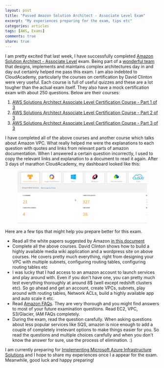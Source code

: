 ```yaml
---
layout: post
title: "Passed Amazon Solution Architect - Associate Level Exam"
excerpt: "My experiences preparing for the exam, tips etc"
categories: articles
tags: [AWS, Exams]
comments: true
share: true
---
```



I am pretty excited that last week, I have successfully completed [Amazon Solution Architect - Associate Level](http://aws.amazon.com/certification/certified-solutions-architect-associate/) exam. Being part of a [wonderful team](http://www.minjar.com/) that designs, implements and maintains complex architectures day in and day out certainly helped me pass this exam. I am also indebted to CloudAcademy, particularly the courses on certification by David Clinton were very useful. Each course is full of useful quizzes and these are a lot tougher than the actual exam itself. They also have a mock certification exam with about 250 questions. Below are their courses:

1. [AWS Solutions Architect Associate Level Certification Course -  Part 1 of 3](https://cloudacademy.com/amazon-web-services/courses/aws-solutions-architect-associate-level-certification-course-part-1-of-3/)
2. [AWS Solutions Architect Associate Level Certification Course -  Part 2 of 3](https://cloudacademy.com/amazon-web-services/courses/aws-solutions-architect-associate-level-certification-course-part-2-of-3/) 
3. [AWS Solutions Architect Associate Level Certification Course -  Part 3 of 3](https://cloudacademy.com/amazon-web-services/courses/aws-solutions-architect-associate-level-certification-course:-part-3-of-3/)

I have completed all of the above courses and another course which talks about Amazon VPC. What really helped me were the explanations to each question with quotes and links from relevant parts of amazon documentation. When I answered a certain question incorrectly, I used to copy the relevant links and explanation to a document to read it again. After 3 days of marathon CloudAcademy, my dashboard looked like this:


<figure>
	<img src="/images/cloudcademy.png" alt="image">
</figure>


Here are a few tips that might help you prepare better for this exam. 

* Read all the white papers suggested by Amazon [in this document](http://awstrainingandcertification.s3.amazonaws.com/production/AWS_certified_solutions_architect_associate_blueprint.pdf)  
* Complete all the above courses. David Clinton shows how to build a highly available media wiki application and a wordpress site on above courses. He covers pretty much everything, right from designing your VPC with multiple subnets, configuring routing tables, configuring routing tables etc 
* I was lucky that I had access to an amazon account to launch services and play around with. Even if you don't have one, you can pretty much test everything thoroughly at around 8$ (well except redshift clusters etc). So go ahead and get an account, create VPCs, subnets, play around with routing tables, Network ACLs, build a highly available app and auto scale it etc.   
* Read [Amazon FAQs](http://aws.amazon.com/faqs/). They are very thorough and you might find answers to most of your future examination questions. Read EC2, VPC, S3/Glacier, IAM FAQs completely.  
* During the exam, read the question carefully. When asking questions about less popular services like SQS, amazon is nice enough to add a couple of completely irrelevant options to make things easier for you. So read the questions and multiple choices carefully and when you don't know the answer for sure, use the process of elimination. :)  

I am currently preparing for [Implementing Microsoft Azure Infrastructure Solutions](https://www.microsoft.com/learning/en-in/exam-70-533.aspx) and I hope to share my experiences once I a appear for the exam. Meanwhile, good luck and happy preparing! 